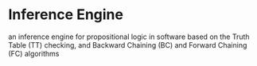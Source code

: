 # Inference Engine
 an inference engine for propositional logic in software based on the Truth Table (TT) checking, and Backward Chaining (BC) and Forward Chaining (FC) algorithms
